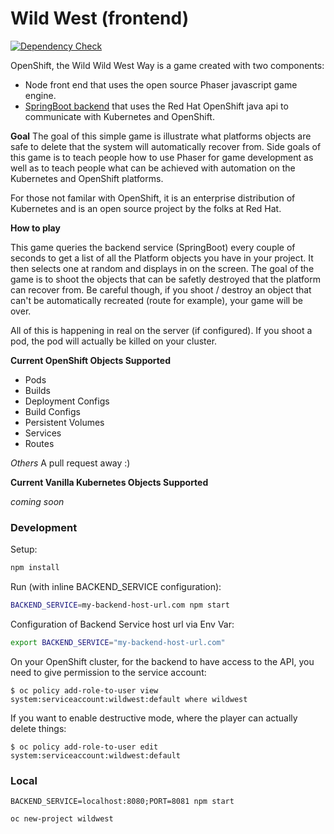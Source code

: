 # Wild West (frontend)
[![Dependency Check](http://img.shields.io/david/openshift-evangelists/Wild-West-Frontend.svg)](https://david-dm.org/openshift-evangelists/Wild-West-Frontend)

OpenShift, the Wild Wild West Way is a game created with two components:

* Node front end that uses the open source Phaser javascript game engine.
* [SpringBoot backend](https://github.com/openshift-evangelists/Wild-West-Backend) that uses the Red Hat OpenShift java api to communicate with Kubernetes and OpenShift.

**Goal** The goal of this simple game is illustrate what platforms objects are safe to delete that the system will automatically recover from.  Side goals of this game is to teach people how to use Phaser for game development as well as to teach people what can be achieved with automation on the Kubernetes and OpenShift platforms.

For those not familar with OpenShift, it is an enterprise distribution of Kubernetes and is an open source project by the folks at Red Hat.

**How to play**

This game queries the backend service (SpringBoot) every couple of seconds to get a list of all the Platform objects you have in your project.  It then selects one at random and displays in on the screen.  The goal of the game is to shoot the objects that can be safetly destroyed that the platform can recover from.  Be careful though, if you shoot / destroy an object that can't be automatically recreated (route for example), your game will be over.

All of this is happening in real on the server (if configured).  If you shoot a pod, the pod will actually be killed on your cluster.

**Current OpenShift Objects Supported**

* Pods
* Builds
* Deployment Configs
* Build Configs
* Persistent Volumes
* Services
* Routes

*Others* A pull request away :)

**Current Vanilla Kubernetes Objects Supported**

*coming soon*

### Development

Setup:

```bash
npm install
```

Run (with inline BACKEND_SERVICE configuration):

```bash
BACKEND_SERVICE=my-backend-host-url.com npm start
```

Configuration of Backend Service host url via Env Var:

```bash
export BACKEND_SERVICE="my-backend-host-url.com"
```

On your OpenShift cluster, for the backend to have access to the API, you need to give permission to the service account:

```
$ oc policy add-role-to-user view system:serviceaccount:wildwest:default where wildwest
```

If you want to enable destructive mode, where the player can actually delete things:

```
$ oc policy add-role-to-user edit system:serviceaccount:wildwest:default
```

### Local

```
BACKEND_SERVICE=localhost:8080;PORT=8081 npm start

oc new-project wildwest


```